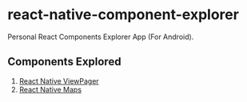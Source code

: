 # react-native-component-explorer
Personal React Components Explorer App (For Android).

## Components Explored

1. [React Native ViewPager](https://github.com/race604/react-native-viewpager)
2. [React Native Maps](https://github.com/lelandrichardson/react-native-maps)
